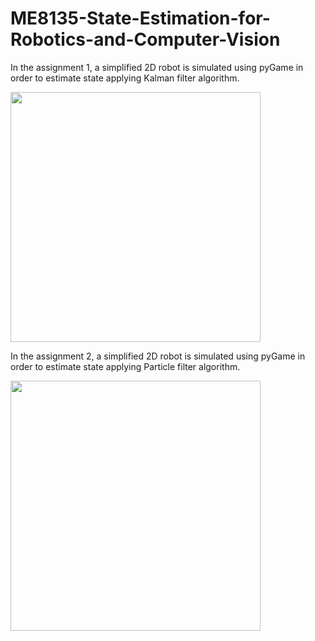 # ME8135-State-Estimation-for-Robotics-and-Computer-Vision

In the assignment 1, a simplified 2D robot is simulated using pyGame in order to estimate state applying Kalman filter algorithm.

<!--- ![result](https://user-images.githubusercontent.com/82809946/120168901-a5b26b00-c214-11eb-979d-2b6ac5ccbfc3.png) --->


<img src="https://user-images.githubusercontent.com/82809946/124395648-795da300-dd1a-11eb-8b29-4b470505c113.gif" width="400" height="400" />


In the assignment 2, a simplified 2D robot is simulated using pyGame in order to estimate state applying Particle filter algorithm.
<!--- ![Particle_Filter_Video1](https://user-images.githubusercontent.com/82809946/124398419-e1b48080-dd2a-11eb-9b85-bd55201bdd0a.gif) --->

<img src="https://user-images.githubusercontent.com/82809946/124398419-e1b48080-dd2a-11eb-9b85-bd55201bdd0a.gif" width="400" height="400" />
